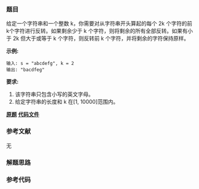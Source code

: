 ### 题目
给定一个字符串和一个整数 k，你需要对从字符串开头算起的每个 2k 个字符的前k个字符进行反转。如果剩余少于 k 个字符，则将剩余的所有全部反转。如果有小于
2k 但大于或等于 k 个字符，则反转前 k 个字符，并将剩余的字符保持原样。

**示例:**

    
    
    输入: s = "abcdefg", k = 2
    输出: "bacdfeg"
    

**要求:**

  1. 该字符串只包含小写的英文字母。
  2. 给定字符串的长度和 k 在[1, 10000]范围内。

 **[原题](https://leetcode-cn.com/problems/reverse-string-ii/)**    **[代码文件]()**


### 参考文献
无

### 解题思路




### 参考代码

```go


```




